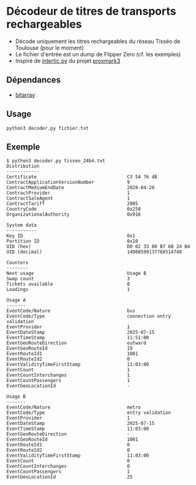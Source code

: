 # Décodeur de titres de transports rechargeables

- Décode uniquement les titres rechargeables du réseau Tisséo de Toulouse (pour le moment)
- Le fichier d'entrée est un dump de Flipper Zero (cf. les exemples)
- Inspiré de [intertic.py](https://github.com/RfidResearchGroup/proxmark3/blob/master/client/pyscripts/intertic.py) du projet [proxmark3](https://github.com/RfidResearchGroup/proxmark3/)

## Dépendances

- [bitarray](https://pypi.org/project/bitarray/)

## Usage

```
python3 decoder.py fichier.txt
```

## Exemple

```
$ python3 decoder.py tisseo_24b4.txt
Distribution
------------
Certificate                             	C3 54 76 4B
ContractApplicationVersionNumber        	9
ContractMediumEndDate                   	2028-04-20
ContractProvider                        	1
ContractSaleAgent                       	1
ContractTariff                          	2005
CountryCode                             	0x250
OrganizationalAuthority                 	0x916

System data
-----------
Key ID                                  	0x1
Partition ID                            	0x10
UID (hex)                               	D0 02 33 80 B7 6B 24 B4
UID (decimal)                           	14988599137768514740

Counters
--------
Next usage                              	Usage B
Swap count                              	3
Tickets available                       	0
Loadings                                	1

Usage A
-------
EventCode/Nature                        	bus
EventCode/Type                          	connection entry validation
EventProvider                           	1
EventDateStamp                          	2025-07-15
EventTimeStamp                          	11:51:00
EventGeoRouteDirection                  	outward
EventGeoRouteId                         	19
EventRouteId1                           	1001
EventRouteId2                           	0
EventValidityTimeFirstStamp             	11:03:00
EventCount                              	1
EventCountInterchanges                  	1
EventCountPassengers                    	1
EventGeoLocationId                      	-

Usage B
-------
EventCode/Nature                        	metro
EventCode/Type                          	entry validation
EventProvider                           	1
EventDateStamp                          	2025-07-15
EventTimeStamp                          	11:03:00
EventGeoRouteDirection                  	-
EventGeoRouteId                         	1001
EventRouteId1                           	0
EventRouteId2                           	0
EventValidityTimeFirstStamp             	11:03:00
EventCount                              	0
EventCountInterchanges                  	0
EventCountPassengers                    	1
EventGeoLocationId                      	25
```
